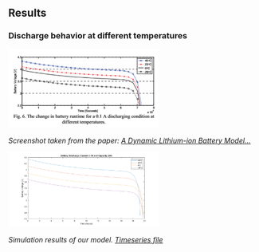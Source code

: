 ## Results

### Discharge behavior at different temperatures

<img src="./img/DischargeTime_DifferentTemperatures_PAPER.png"  width="60%" height="30%">

*Screenshot taken from the paper: [A Dynamic Lithium-ion Battery Model...](./Papers/A_dynamic_lithium-ion_battery_model_considering_the_effects_of_temperature_and_capacity_fading.pdf)*

<img src="./img/DischargeTime_DifferentTemperatures.png"  width="60%" height="30%">

*Simulation results of our model. [Timeseries file](./Docs/files/DischargeDifferentTemperatures.mat)*